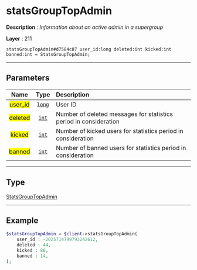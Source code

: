 # statsGroupTopAdmin

**Description** : *Information about an active admin in a supergroup*

**Layer** : 211

```tl
statsGroupTopAdmin#d7584c87 user_id:long deleted:int kicked:int banned:int = StatsGroupTopAdmin;
```

---

## Parameters

| Name | Type | Description |
| :---: | :---: | :--- |
| <mark>user_id</mark> | [`long`](type/long) | User ID |
| <mark>deleted</mark> | [`int`](type/int) | Number of deleted messages for statistics period in consideration |
| <mark>kicked</mark> | [`int`](type/int) | Number of kicked users for statistics period in consideration |
| <mark>banned</mark> | [`int`](type/int) | Number of banned users for statistics period in consideration |

---

## Type

[StatsGroupTopAdmin](type/StatsGroupTopAdmin)

---

## Example

```php
$statsGroupTopAdmin = $client->statsGroupTopAdmin(
	user_id : -2025714799793242612,
	deleted : 44,
	kicked : 80,
	banned : 14,
);
```
